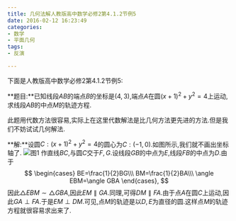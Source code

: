 ```yaml
---
title: 几何法解人教版高中数学必修2第4.1.2节例5
date: 2016-02-12 16:23:49
categories:
- 数学
- 平面几何
tags:
- 反演

---
```

下面是人教版高中数学必修2第4.1.2节例5:

**题目:**已知线段$AB$的端点$B$的坐标是$(4,3)$,端点$A$在圆$(x+1)^2+y^2=4$上运动,求线段$AB$的中点$M$的轨迹方程.

此题用代数方法很容易,实际上在这里代数解法是比几何方法更先进的方法.但是我们不妨试试几何解法.

**解:**设圆$C:(x+1)^2+y^2=4$的圆心为$C:(-1,0)$.如图所示,我们就不画出坐标轴了.
![图1](/img/几何法解人教版高中数学必修2第4.1.2节例5.png)
作直线$BC$,与圆$C$交于$F,G$.设线段$GB$的中点为$E$,线段$FB$的中点为$D$.由于
$$
\begin{cases}
  BE=\frac{1}{2}BG\\\
BM=\frac{1}{2}BA\\\
\angle EBM=\angle GBA
\end{cases},
$$
因此$\triangle EBM\sim\triangle GBA$,因此$EM\parallel GA$.同理,可得$DM\parallel FA$.由于点$A$在圆$C$上运动,因此$GA\perp FA$.于是$EM\perp DM$.可见,点$M$的轨迹是以$D,E$为直径的圆.这样点$M$的轨迹方程就很容易求出来了.